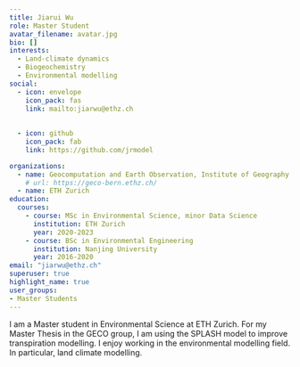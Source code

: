```yaml
---
title: Jiarui Wu
role: Master Student
avatar_filename: avatar.jpg
bio: []
interests:
  - Land-climate dynamics
  - Biogeochemistry
  - Environmental modelling
social:
  - icon: envelope
    icon_pack: fas
    link: mailto:jiarwu@ethz.ch
 
    
  - icon: github
    icon_pack: fab
    link: https://github.com/jrmodel

organizations:
  - name: Geocomputation and Earth Observation, Institute of Geography, University of Bern
    # url: https://geco-bern.ethz.ch/
  - name: ETH Zurich
education:
  courses:
    - course: MSc in Environmental Science, minor Data Science
      institution: ETH Zurich
      year: 2020-2023
    - course: BSc in Environmental Engineering
      institution: Nanjing University
      year: 2016-2020
email: "jiarwu@ethz.ch"
superuser: true
highlight_name: true
user_groups:
- Master Students
---
```


I am a Master student in Environmental Science at ETH Zurich. For my Master Thesis in the GECO group, I am using the SPLASH model to improve transpiration modelling. I enjoy working in the environmental modelling field. In particular, land climate modelling.


<!-- {{< icon name="download" pack="fas" >}} Download my {{< staticref "files/cv.pdf" "newtab" >}}CV{{< /staticref >}}. -->
